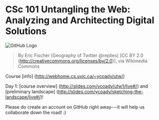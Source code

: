 # CSc 101 Untangling the Web: Analyzing and Architecting Digital Solutions 
![GitHub Logo](https://upload.wikimedia.org/wikipedia/commons/5/50/Geography_of_Twitter_%40replies_%286238509140%29.jpg)

> By Eric Fischer (Geography of Twitter @replies) [CC BY 2.0 (http://creativecommons.org/licenses/by/2.0)], via Wikimedia Commons

Course [info] (http://webhome.cs.uvic.ca/~ycoady/utw/)

Day 1: [course overview] (http://slides.com/ycoady/utw1/live#/) and [preliminary landscape] (http://slides.com/ycoady/sketching-the-landscape/live#/)! 
       
Please do create an account on GitHub right away---it will help us collaborate down the road! :) 
